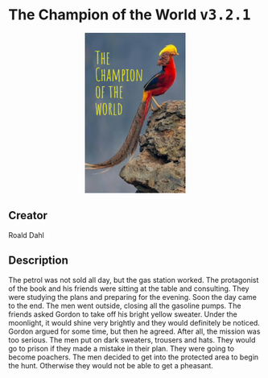 
# The Champion of the World <kbd>v3.2.1</kbd>

<center>
  <img src="./cover-1024.jpg"/>
</center>

## Creator
Roald Dahl

## Description
The petrol was not sold all day, but the gas station worked. The protagonist of the book and his friends were sitting at the table and consulting. They were studying the plans and preparing for the evening. Soon the day came to the end. The men went outside, closing all the gasoline pumps. The friends asked Gordon to take off his bright yellow sweater. Under the moonlight, it would shine very brightly and they would definitely be noticed. Gordon argued for some time, but then he agreed. After all, the mission was too serious. The men put on dark sweaters, trousers and hats. They would go to prison if they made a mistake in their plan. They were going to become poachers. The men decided to get into the protected area to begin the hunt. Otherwise they would not be able to get a pheasant.

